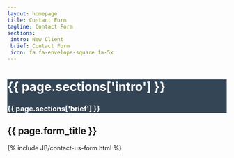 ```yaml
---
layout: homepage
title: Contact Form
tagline: Contact Form
sections:
 intro: New Client
 brief: Contact Form
 icon: fa fa-envelope-square fa-5x
---
```


<div style="background: #344555; color: #fff;">
<div class="container">
	<div class="row header_row">
		<div class="col-md-3 text-center">
			<h2><i class="{{ page.sections['icon'] }}"></i></h2>
		</div>
		<div class="col-md-9">
			<h1><b>{{ page.sections['intro'] }}</b></h1>
			<h3>{{ page.sections['brief'] }}</h3>
		</div>
	</div>
</div>
</div>

<section class="content-section">
	<div class="container">
		<h2 class="section-heading">{{ page.form_title }}</h2>
		<div class="row">
			<div class="col-md-12 col-lg-offset-3 col-lg-6">
        {% include JB/contact-us-form.html %}
			</div>
		</div>
	</div>
</section>
